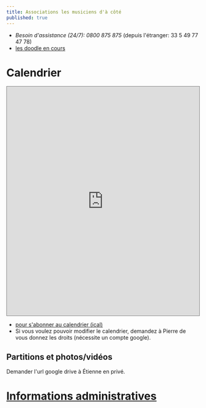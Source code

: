 ```yaml
---
title: Associations les musiciens d'à côté
published: true
---
```


- *Besoin d'assistance (24/7): 0800 875 875* (depuis l'étranger: 33 5 49 77 47 78)
- [les doodle en cours](doodles.md)

# Calendrier

<iframe src="https://calendar.google.com/calendar/embed?height=600&wkst=2&bgcolor=%23ffffff&ctz=Europe%2FParis&showTz=0&showPrint=0&showTitle=0&src=bXVzaWNpZW5zZGFjb3RlQGdtYWlsLmNvbQ&src=ZW5hbWMwZnIzcW5ydTdhYnR0Mm9jaHVsbGpvNm01ODBAaW1wb3J0LmNhbGVuZGFyLmdvb2dsZS5jb20&src=ZnIuZnJlbmNoI2hvbGlkYXlAZ3JvdXAudi5jYWxlbmRhci5nb29nbGUuY29t&color=%23039BE5&color=%23F09300&color=%230B8043" style="border:solid 1px #777" width="100%" height="600" frameborder="0" scrolling="no"></iframe>

- [pour s'abonner au calendrier (ical)](ical.html)
- Si vous voulez pouvoir modifier le calendrier, demandez à Pierre de
  vous donnez les droits (nécessite un compte google).

## Partitions et photos/vidéos

Demander l'url google drive à Étienne en privé.

# [Informations administratives](admin.html)



